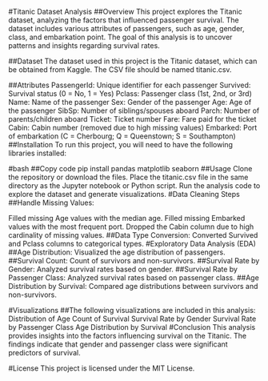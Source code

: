 #Titanic Dataset Analysis
##Overview
This project explores the Titanic dataset, analyzing the factors that influenced passenger survival. The dataset includes various attributes of passengers, such as age, gender, class, and embarkation point. The goal of this analysis is to uncover patterns and insights regarding survival rates.

##Dataset
The dataset used in this project is the Titanic dataset, which can be obtained from Kaggle. The CSV file should be named titanic.csv.

##Attributes
PassengerId: Unique identifier for each passenger
Survived: Survival status (0 = No, 1 = Yes)
Pclass: Passenger class (1st, 2nd, or 3rd)
Name: Name of the passenger
Sex: Gender of the passenger
Age: Age of the passenger
SibSp: Number of siblings/spouses aboard
Parch: Number of parents/children aboard
Ticket: Ticket number
Fare: Fare paid for the ticket
Cabin: Cabin number (removed due to high missing values)
Embarked: Port of embarkation (C = Cherbourg; Q = Queenstown; S = Southampton)
##Installation
To run this project, you will need to have the following libraries installed:

#bash
##Copy code
pip install pandas matplotlib seaborn
##Usage
Clone the repository or download the files.
Place the titanic.csv file in the same directory as the Jupyter notebook or Python script.
Run the analysis code to explore the dataset and generate visualizations.
#Data Cleaning Steps
##Handle Missing Values:

Filled missing Age values with the median age.
Filled missing Embarked values with the most frequent port.
Dropped the Cabin column due to high cardinality of missing values.
##Data Type Conversion:
Converted Survived and Pclass columns to categorical types.
#Exploratory Data Analysis (EDA)
##Age Distribution: Visualized the age distribution of passengers.
##Survival Count: Count of survivors and non-survivors.
##Survival Rate by Gender: Analyzed survival rates based on gender.
##Survival Rate by Passenger Class: Analyzed survival rates based on passenger class.
##Age Distribution by Survival: Compared age distributions between survivors and non-survivors.

#Visualizations
##The following visualizations are included in this analysis:
Distribution of Age
Count of Survival
Survival Rate by Gender
Survival Rate by Passenger Class
Age Distribution by Survival
#Conclusion
This analysis provides insights into the factors influencing survival on the Titanic. The findings indicate that gender and passenger class were significant predictors of survival.

#License
This project is licensed under the MIT License.
